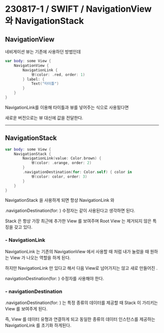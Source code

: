 # 230817-1 / SWIFT / NavigationView와 NavigationStack

## NavigationView

네비게이션 뷰는 기존에 사용하던 방법인데 

```swift
var body: some View {
    NavigationView {
        NavigationLink {
            뷰(color: .red, order: 1)
        } label: {
            Text("타이틀")
        }
    }
}
```

NavigationLink를 이용해 타이틀과 뷰를 넣어주는 식으로 사용됬다면

새로운 버전으로는 뷰 대신에 값을 전달한다.

---

## NavigationStack

```swift
var body: some View {
    NavigationStack {
        NavigationLink(value: Color.brown) {
            뷰(color: .orange, order: 2)
        }
        .navigationDestination(for: Color.self) { color in
            뷰(color: color, order: 3)
        }
    }
}
```

NavigationStack 을 사용하게 되면 항상 NavigationLink 와

.navigationDestination(for: ) 수정자는 같이 사용된다고 생각하면 된다.

Stack 은 항상 가장 최근에 추가한 View 를 보여주며 Root View 는 제거되지 않은 특징을 갖고 있다.

### - NavigationLink

NavigationLink 는 기존의 NavigationView 에서 사용할 때 처럼 내가 눌렀을 때 원하는 View 가 나오는 역할을 하게 된다.

하지만 NavigationLink 만 있다고 해서 다음 View로 넘어가지는 않고 새로 만들어진 .

navigationDestination(for: ) 수정자를 사용해야 한다.

### - navigationDestination

.navigationDestination(for: ) 는 특정 종류의 데이터를 제공할 때 Stack 이 가리키는 View 를 보여주게 된다.

즉, View 를 데이터 유형과 연결하게 되고 동일한 종류의 데이터 인스턴스를 제공하는 NavigationLink 를 초기화 하게된다.

